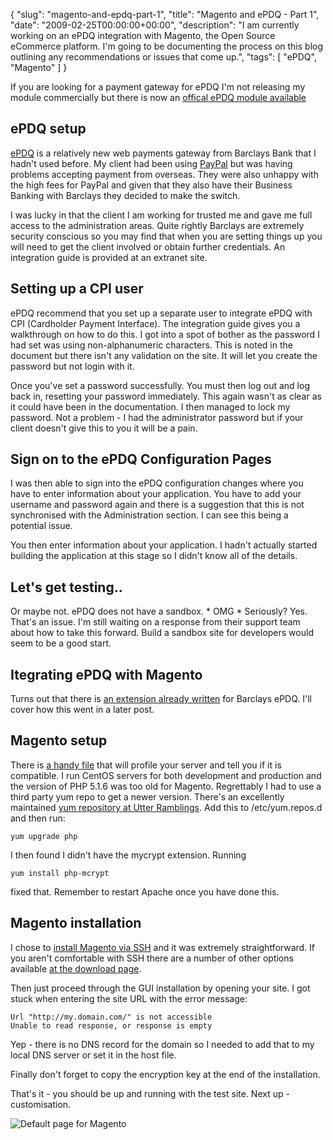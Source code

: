 {
  "slug": "magento-and-epdq-part-1",
  "title": "Magento and ePDQ - Part 1",
  "date": "2009-02-25T00:00:00+00:00",
  "description": "I am currently working on an ePDQ integration with Magento, the Open Source eCommerce platform. I'm going to be documenting the process on this blog outlining any recommendations or issues that come up.",
  "tags": [
    "ePDQ",
    "Magento"
  ]
}

If you are looking for a payment gateway for ePDQ I'm not releasing my module commercially but there is now an <a href="http://www.magentocommerce.com/extension/2050/barclaycard-epdq-cpi-payment-module">offical ePDQ module available</a>

## ePDQ setup

[ePDQ][1] is a relatively new web payments gateway from Barclays Bank that I hadn't used before. My client had been using [PayPal][2] but was having problems accepting payment from overseas. They were also unhappy with the high fees for PayPal and given that they also have their Business Banking with Barclays they decided to make the switch. 

I was lucky in that the client I am working for trusted me and gave me full access to the administration areas. Quite rightly Barclays are extremely security conscious so you may find that when you are setting things up you will need to get the client involved or obtain further credentials. An integration guide is provided at an extranet site.

## Setting up a CPI user

ePDQ recommend that you set up a separate user to integrate ePDQ with CPI (Cardholder Payment Interface). The integration guide gives you a walkthrough on how to do this. I got into a spot of bother as the password I had set was using non-alphanumeric characters. This is noted in the document but there isn't any validation on the site. It will let you create the password but not login with it. 

Once you've set a password successfully. You must then log out and log back in, resetting your password immediately. This again wasn't as clear as it could have been in the documentation. I then managed to lock my password. Not a problem - I had the administrator password but if your client doesn't give this to you it will be a pain. 

## Sign on to the ePDQ Configuration Pages 

I was then able to sign into the ePDQ configuration changes where you have to enter information about your application. You have to add your username and password again and there is a suggestion that this is not synchronised with the Administration section. I can see this being a potential issue.

You then enter information about your application. I hadn't actually started building the application at this stage so I didn't know all of the details.

## Let's get testing..

Or maybe not. ePDQ does not have a sandbox. * OMG * Seriously? Yes. That's an issue. I'm still waiting on a response from their support team about how to take this forward. Build a sandbox site for developers would seem to be a good start. 

## Itegrating ePDQ with Magento

Turns out that there is [an extension already written][3] for Barclays ePDQ. I'll cover how this went in a later post. 

## Magento setup

There is [a handy file][4] that will profile your server and tell you if it is compatible. I run CentOS servers for both development and production and the version of PHP 5.1.6 was too old for Magento. Regrettably I had to use a third party yum repo to get a newer version. There's an excellently maintained [yum repository at Utter Ramblings][5]. Add this to /etc/yum.repos.d and then run: 

    yum upgrade php

I then found I didn't have the mycrypt extension. Running  

    yum install php-mcrypt

fixed that. Remember to restart Apache once you have done this.

## Magento installation

I chose to [install Magento via SSH][6] and it was extremely straightforward. If you aren't comfortable with SSH there are a number of other options available [at the download page][7].

Then just proceed through the GUI installation by opening your site. I got stuck when entering the site URL with the error message:

    Url "http://my.domain.com/" is not accessible  
    Unable to read response, or response is empty

Yep - there is no DNS record for the domain so I needed to add that to my local DNS server or set it in the host file. 

Finally don't forget to copy the encryption key at the end of the installation.

That's it - you should be up and running with the test site. Next up - customisation. 

![Default page for Magento][8]

 [1]: http://www.barclaycardbusiness.co.uk/
 [2]: https://www.paypal.com/
 [3]: http://www.magentocommerce.com/extension/530/barclays-epdq/
 [4]: http://www.magentocommerce.com/knowledge-base/entry/how-do-i-know-if-my-server-is-compatible-with-magento
 [5]: http://www.jasonlitka.com/yum-repository/
 [6]: http://www.magentocommerce.com/wiki/groups/227/installing_magento_via_shell_ssh
 [7]: http://www.magentocommerce.com/download
 [8]: http://shapeshed.com/images/articles/magento.jpg
